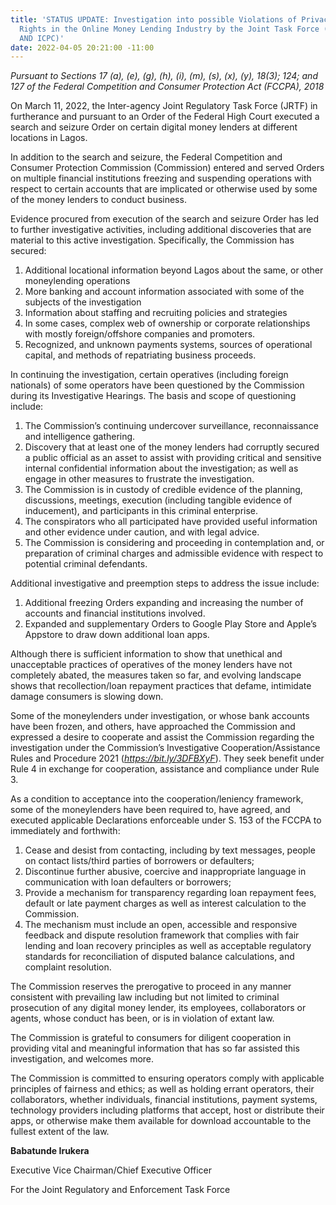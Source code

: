 ```yaml
---
title: 'STATUS UPDATE: Investigation into possible Violations of Privacy and other
  Rights in the Online Money Lending Industry by the Joint Task Force (FCCPC, NITDA
  AND ICPC)'
date: 2022-04-05 20:21:00 -11:00
---
```



*Pursuant to Sections 17 (a), (e), (g), (h), (i), (m), (s), (x), (y), 18(3); 124; and 127 of the Federal 
Competition and Consumer Protection Act (FCCPA), 2018*


On March 11, 2022, the Inter-agency Joint Regulatory Task Force (JRTF) in furtherance and pursuant to an Order of the Federal High Court executed a search and seizure Order on certain digital money lenders at different locations in Lagos.


In addition to the search and seizure, the Federal Competition and Consumer Protection Commission (Commission) entered and served Orders on multiple financial institutions freezing and suspending operations with respect to certain accounts that are implicated or otherwise used by some of the money lenders to conduct business.


Evidence procured from execution of the search and seizure Order has led to further investigative activities, including additional discoveries that are material to this active investigation. Specifically, the Commission has secured:



1.	Additional locational information beyond Lagos about the same, or other moneylending operations
2.	More banking and account information associated with some of the subjects of the investigation 
3.	Information about staffing and recruiting policies and strategies
4.	In some cases, complex web of ownership or corporate relationships with mostly foreign/offshore companies and promoters. 
5.	Recognized, and unknown payments systems, sources of operational capital, and methods of repatriating business proceeds.  


In continuing the investigation, certain operatives (including foreign nationals) of some operators have been questioned by the Commission during its Investigative Hearings.  The basis and scope of questioning include:

1.	The Commission’s continuing undercover surveillance, reconnaissance and intelligence gathering.
2.	Discovery that at least one of the money lenders had corruptly secured a public official as an asset to assist with providing critical and sensitive internal confidential information about the investigation; as well as engage in other measures to frustrate the investigation.
3.	The Commission is in custody of credible evidence of the planning, discussions, meetings, execution (including tangible evidence of inducement), and participants in this criminal enterprise.
4.	The conspirators who all participated have provided useful information and other evidence under caution, and with legal advice. 
5.	The Commission is considering and proceeding in contemplation and, or preparation of criminal charges and admissible evidence with respect to potential criminal defendants.  

Additional investigative and preemption steps to address the issue include:

1.	Additional freezing Orders expanding and increasing the number of accounts and financial institutions involved.
2.	Expanded and supplementary Orders to Google Play Store and Apple’s Appstore to draw down additional loan apps.

Although there is sufficient information to show that unethical and unacceptable practices of operatives of the money lenders have not completely abated, the measures taken so far, and evolving landscape shows that recollection/loan repayment practices that defame, intimidate damage consumers is slowing down.

Some of the moneylenders under investigation, or whose bank accounts have been frozen, and others, have approached the Commission and expressed a desire to cooperate and assist the Commission regarding the investigation under the Commission’s Investigative Cooperation/Assistance Rules and Procedure 2021 (*https://bit.ly/3DFBXyF*). They seek benefit under Rule 4 in exchange for cooperation, assistance and compliance under Rule 3.


As a condition to acceptance into the cooperation/leniency framework, some of the moneylenders have been required to, have agreed, and executed applicable Declarations enforceable under S. 153 of the FCCPA to immediately and forthwith: 
1.	Cease and desist from contacting, including by text messages, people on contact lists/third parties of borrowers or defaulters;
2.	Discontinue further abusive, coercive and inappropriate language in communication with loan defaulters or borrowers;
3.	Provide a mechanism for transparency regarding loan repayment fees, default or late payment charges as well as interest calculation to the Commission.
4.	The mechanism must include an open, accessible and responsive feedback and dispute resolution framework that complies with fair lending and loan recovery principles as well as acceptable regulatory standards for reconciliation of disputed balance calculations, and complaint resolution.

The Commission reserves the prerogative to proceed in any manner consistent with prevailing law including but not limited to criminal prosecution of any digital money lender, its employees, collaborators or agents, whose conduct has been, or is in violation of extant law. 

The Commission is grateful to consumers for diligent cooperation in providing vital and meaningful information that has so far assisted this investigation, and welcomes more.

The Commission is committed to ensuring operators comply with applicable principles of fairness and ethics; as well as holding errant operators, their collaborators, whether individuals, financial institutions, payment systems, technology providers including platforms that accept, host or distribute their apps, or otherwise make them available for download accountable to the fullest extent of the law.



**Babatunde Irukera**


Executive Vice Chairman/Chief Executive Officer


For the Joint Regulatory and Enforcement Task Force

